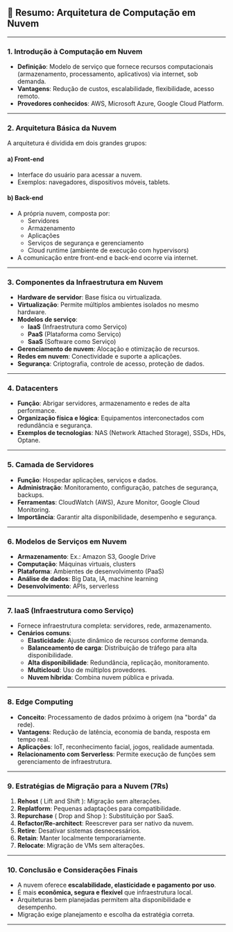 
## 📘 Resumo: Arquitetura de Computação em Nuvem

---

### 1. **Introdução à Computação em Nuvem**
- **Definição**: Modelo de serviço que fornece recursos computacionais (armazenamento, processamento, aplicativos) via internet, sob demanda.
- **Vantagens**: Redução de custos, escalabilidade, flexibilidade, acesso remoto.
- **Provedores conhecidos**: AWS, Microsoft Azure, Google Cloud Platform.

---

### 2. **Arquitetura Básica da Nuvem**
A arquitetura é dividida em dois grandes grupos:

#### a) **Front-end**
- Interface do usuário para acessar a nuvem.
- Exemplos: navegadores, dispositivos móveis, tablets.

#### b) **Back-end**
- A própria nuvem, composta por:
  - Servidores
  - Armazenamento
  - Aplicações
  - Serviços de segurança e gerenciamento
  - Cloud runtime (ambiente de execução com hypervisors)
- A comunicação entre front-end e back-end ocorre via internet.

---

### 3. **Componentes da Infraestrutura em Nuvem**
- **Hardware de servidor**: Base física ou virtualizada.
- **Virtualização**: Permite múltiplos ambientes isolados no mesmo hardware.
- **Modelos de serviço**:
  - **IaaS** (Infraestrutura como Serviço)
  - **PaaS** (Plataforma como Serviço)
  - **SaaS** (Software como Serviço)
- **Gerenciamento de nuvem**: Alocação e otimização de recursos.
- **Redes em nuvem**: Conectividade e suporte a aplicações.
- **Segurança**: Criptografia, controle de acesso, proteção de dados.

---

### 4. **Datacenters**
- **Função**: Abrigar servidores, armazenamento e redes de alta performance.
- **Organização física e lógica**: Equipamentos interconectados com redundância e segurança.
- **Exemplos de tecnologias**: NAS (Network Attached Storage), SSDs, HDs, Optane.

---

### 5. **Camada de Servidores**
- **Função**: Hospedar aplicações, serviços e dados.
- **Administração**: Monitoramento, configuração, patches de segurança, backups.
- **Ferramentas**: CloudWatch (AWS), Azure Monitor, Google Cloud Monitoring.
- **Importância**: Garantir alta disponibilidade, desempenho e segurança.

---

### 6. **Modelos de Serviços em Nuvem**
- **Armazenamento**: Ex.: Amazon S3, Google Drive
- **Computação**: Máquinas virtuais, clusters
- **Plataforma**: Ambientes de desenvolvimento (PaaS)
- **Análise de dados**: Big Data, IA, machine learning
- **Desenvolvimento**: APIs, serverless

---

### 7. **IaaS (Infraestrutura como Serviço)**
- Fornece infraestrutura completa: servidores, rede, armazenamento.
- **Cenários comuns**:
  - **Elasticidade**: Ajuste dinâmico de recursos conforme demanda.
  - **Balanceamento de carga**: Distribuição de tráfego para alta disponibilidade.
  - **Alta disponibilidade**: Redundância, replicação, monitoramento.
  - **Multicloud**: Uso de múltiplos provedores.
  - **Nuvem híbrida**: Combina nuvem pública e privada.

---

### 8. **Edge Computing**
- **Conceito**: Processamento de dados próximo à origem (na "borda" da rede).
- **Vantagens**: Redução de latência, economia de banda, resposta em tempo real.
- **Aplicações**: IoT, reconhecimento facial, jogos, realidade aumentada.
- **Relacionamento com Serverless**: Permite execução de funções sem gerenciamento de infraestrutura.

---

### 9. **Estratégias de Migração para a Nuvem (7Rs)**
1. **Rehost** ( Lift and Shift ): Migração sem alterações.
2. **Replatform**: Pequenas adaptações para compatibilidade.
3. **Repurchase** ( Drop and Shop ): Substituição por SaaS.
4. **Refactor/Re-architect**: Reescrever para ser nativo da nuvem.
5. **Retire**: Desativar sistemas desnecessários.
6. **Retain**: Manter localmente temporariamente.
7. **Relocate**: Migração de VMs sem alterações.

---

### 10. **Conclusão e Considerações Finais**
- A nuvem oferece **escalabilidade, elasticidade e pagamento por uso**.
- É mais **econômica, segura e flexível** que infraestrutura local.
- Arquiteturas bem planejadas permitem alta disponibilidade e desempenho.
- Migração exige planejamento e escolha da estratégia correta.

---
